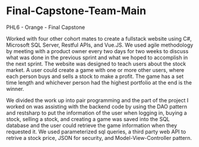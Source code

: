 # Final-Capstone-Team-Main

PHL6 - Orange - Final Capstone 

Worked with four other cohort mates to create a fullstack website using C#, Microsoft SQL Server, Restful APIs, and Vue.JS. We used agile methodology by meeting with a product owner every two days for two weeks to discuss what was done in the previous sprint and what we hoped to accomplish in the next sprint. The website was designed to teach users about the stock market. A user could create a game with one or more other users, where each person buys and sells a stock to make a profit. The game has a set time length and whichever person had the highest portfolio at the end is the winner. 

We divided the work up into pair programming and the part of the project I worked on was assisting with the backend code by using the DAO pattern and restsharp to put the information of the user when logging in, buying a stock, selling a stock, and creating a game was saved into the SQL database and the user could retrieve the game information when they requested it. We used parameterized sql queries, a third party web API to retrive a stock price, JSON for security, and Model-View-Controller pattern. 
